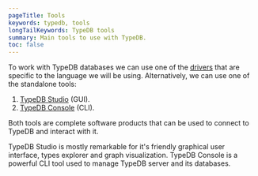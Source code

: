```yaml
---
pageTitle: Tools
keywords: typedb, tools
longTailKeywords: TypeDB tools
summary: Main tools to use with TypeDB.
toc: false
---
```


To work with TypeDB databases we can use one of the [drivers](../01-start/05-clients.md) that are specific to the 
language we will be using. Alternatively, we can use one of the standalone tools:

1. [TypeDB Studio](05-studio.md) (GUI).
2. [TypeDB Console](06-console.md) (CLI).

Both tools are complete software products that can be used to connect to TypeDB and interact with it.

TypeDB Studio is mostly remarkable for it's friendly graphical user interface, types explorer and graph visualization.
TypeDB Console is a powerful CLI tool used to manage TypeDB server and its databases.
